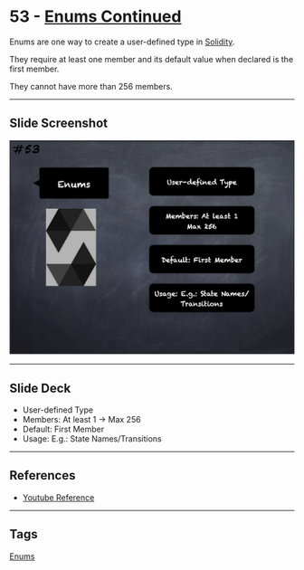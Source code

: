# 53 - [Enums Continued](Enums%20Cont..md)

Enums are one way to create a user-defined type in [Solidity](Solidity.md). 

They require at least one member and its default value when declared is the first member. 

They cannot have more than 256 members.

___
## Slide Screenshot
![053.png](../../images/2.%20Solidity%20101/053.png)
___
## Slide Deck
- User-defined Type
- Members: At least 1 -> Max 256
- Default: First Member
- Usage: E.g.: State Names/Transitions
___
## References
- [Youtube Reference](https://youtu.be/6VIJpze1jbU?t=1628)
___
## Tags
[Enums](Enums.md)